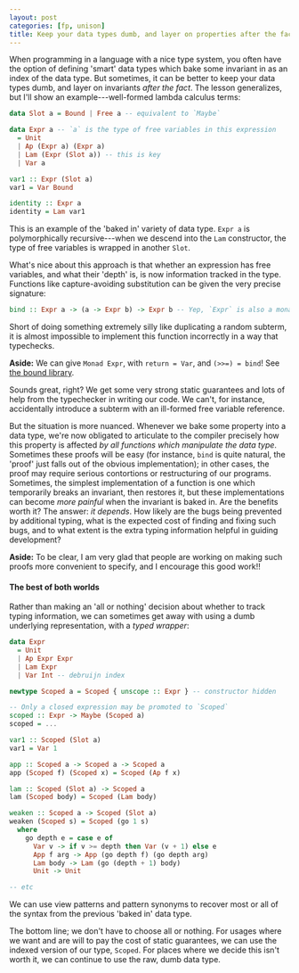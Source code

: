 ```yaml
---
layout: post
categories: [fp, unison]
title: Keep your data types dumb, and layer on properties after the fact
---
```


When programming in a language with a nice type system, you often have the option of defining 'smart' data types which bake some invariant in as an index of the data type. But sometimes, it can be better to keep your data types dumb, and layer on invariants _after the fact_. The lesson generalizes, but I'll show an example---well-formed lambda calculus terms:

```Haskell
data Slot a = Bound | Free a -- equivalent to `Maybe`

data Expr a -- `a` is the type of free variables in this expression
  = Unit
  | Ap (Expr a) (Expr a)
  | Lam (Expr (Slot a)) -- this is key
  | Var a

var1 :: Expr (Slot a)
var1 = Var Bound

identity :: Expr a
identity = Lam var1
```

This is an example of the 'baked  in' variety of data type. `Expr a` is polymorphically recursive---when we descend into the `Lam` constructor, the type of free variables is wrapped in another `Slot`.

What's nice about this approach is that whether an expression has free variables, and what their 'depth' is, is now information tracked in the type. Functions like capture-avoiding substitution can be given the very precise signature:

```Haskell
bind :: Expr a -> (a -> Expr b) -> Expr b -- Yep, `Expr` is also a monad!
```

Short of doing something extremely silly like duplicating a random subterm, it is almost impossible to implement this function incorrectly in a way that typechecks.

__Aside:__ We can give `Monad Expr`, with `return = Var`, and `(>>=) = bind`! See [the bound library](https://hackage.haskell.org/package/bound).

Sounds great, right? We get some very strong static guarantees and lots of help from the typechecker in writing our code. We can't, for instance, accidentally introduce a subterm with an ill-formed free variable reference. 

But the situation is more nuanced. Whenever we bake some property into a data type, we're now obligated to articulate to the compiler precisely how this property is affected _by all functions which manipulate the data type_. Sometimes these proofs will be easy (for instance, `bind` is quite natural, the 'proof' just falls out of the obvious implementation); in other cases, the proof may require serious contortions or restructuring of our programs. Sometimes, the simplest implementation of a function is one which temporarily breaks an invariant, then restores it, but these implementations can become _more painful_ when the invariant is baked in. Are the benefits worth it? The answer: _it depends_. How likely are the bugs being prevented by additional typing, what is the expected cost of finding and fixing such bugs, and to what extent is the extra typing information helpful in guiding development?

__Aside:__ To be clear, I am very glad that people are working on making such proofs more convenient to specify, and I encourage this good work!!

#### The best of both worlds

Rather than making an 'all or nothing' decision about whether to track typing information, we can sometimes get away with using a dumb underlying representation, with a _typed wrapper_:

```Haskell
data Expr 
  = Unit 
  | Ap Expr Expr 
  | Lam Expr
  | Var Int -- debruijn index

newtype Scoped a = Scoped { unscope :: Expr } -- constructor hidden

-- Only a closed expression may be promoted to `Scoped`
scoped :: Expr -> Maybe (Scoped a)
scoped = ...

var1 :: Scoped (Slot a)
var1 = Var 1

app :: Scoped a -> Scoped a -> Scoped a
app (Scoped f) (Scoped x) = Scoped (Ap f x)

lam :: Scoped (Slot a) -> Scoped a
lam (Scoped body) = Scoped (Lam body)

weaken :: Scoped a -> Scoped (Slot a)
weaken (Scoped s) = Scoped (go 1 s)
  where
    go depth e = case e of
      Var v -> if v >= depth then Var (v + 1) else e
      App f arg -> App (go depth f) (go depth arg)
      Lam body -> Lam (go (depth + 1) body)
      Unit -> Unit

-- etc
```

We can use view patterns and pattern synonyms to recover most or all of the syntax from the previous 'baked in' data type.

The bottom line; we don't have to choose all or nothing. For usages where we want and are will to pay the cost of static guarantees, we can use the indexed version of our type, `Scoped`. For places where we decide this isn't worth it, we can continue to use the raw, dumb data type.
